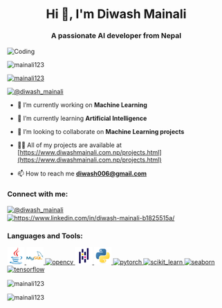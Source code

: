 <h1 align="center">Hi 👋, I'm Diwash Mainali</h1>
<h3 align="center">A passionate AI developer from Nepal</h3>

<img align="center" alt="Coding" width="400" src="https://media2.giphy.com/media/v1.Y2lkPTc5MGI3NjExMzdkNTMyMDU2NGIyY2E3NTMwMjkxYmU2MGZiNDdiYTQ5MWRmNTFmNiZjdD1n/qgQUggAC3Pfv687qPC/giphy.gif">

<p align="left"> <img src="https://komarev.com/ghpvc/?username=mainali123&label=Profile%20views&color=0e75b6&style=flat" alt="mainali123" /> </p>

<p align="left"> <a href="https://github.com/ryo-ma/github-profile-trophy"><img src="https://github-profile-trophy.vercel.app/?username=mainali123" alt="mainali123" /></a> </p>

<p align="left"> <a href="https://twitter.com/@diwash_mainali" target="blank"><img src="https://img.shields.io/twitter/follow/@diwash_mainali?logo=twitter&style=for-the-badge" alt="@diwash_mainali" /></a> </p>

- 🔭 I’m currently working on **Machine Learning**

- 🌱 I’m currently learning **Artificial Intelligence**

- 👯 I’m looking to collaborate on **Machine Learning projects**

- 👨‍💻 All of my projects are available at [https://www.diwashmainali.com.np/projects.html](https://www.diwashmainali.com.np/projects.html)

- 📫 How to reach me **diwash006@gmail.com**

<h3 align="left">Connect with me:</h3>
<p align="left">
<a href="https://twitter.com/@diwash_mainali" target="blank"><img align="center" src="https://raw.githubusercontent.com/rahuldkjain/github-profile-readme-generator/master/src/images/icons/Social/twitter.svg" alt="@diwash_mainali" height="30" width="40" /></a>
<a href="https://linkedin.com/in/https://www.linkedin.com/in/diwash-mainali-b1825515a/" target="blank"><img align="center" src="https://raw.githubusercontent.com/rahuldkjain/github-profile-readme-generator/master/src/images/icons/Social/linked-in-alt.svg" alt="https://www.linkedin.com/in/diwash-mainali-b1825515a/" height="30" width="40" /></a>
</p>

<h3 align="left">Languages and Tools:</h3>
<p align="left"> <a href="https://www.java.com" target="_blank" rel="noreferrer"> <img src="https://raw.githubusercontent.com/devicons/devicon/master/icons/java/java-original.svg" alt="java" width="40" height="40"/> </a> <a href="https://www.mysql.com/" target="_blank" rel="noreferrer"> <img src="https://raw.githubusercontent.com/devicons/devicon/master/icons/mysql/mysql-original-wordmark.svg" alt="mysql" width="40" height="40"/> </a> <a href="https://opencv.org/" target="_blank" rel="noreferrer"> <img src="https://www.vectorlogo.zone/logos/opencv/opencv-icon.svg" alt="opencv" width="40" height="40"/> </a> <a href="https://pandas.pydata.org/" target="_blank" rel="noreferrer"> <img src="https://raw.githubusercontent.com/devicons/devicon/2ae2a900d2f041da66e950e4d48052658d850630/icons/pandas/pandas-original.svg" alt="pandas" width="40" height="40"/> </a> <a href="https://www.python.org" target="_blank" rel="noreferrer"> <img src="https://raw.githubusercontent.com/devicons/devicon/master/icons/python/python-original.svg" alt="python" width="40" height="40"/> </a> <a href="https://pytorch.org/" target="_blank" rel="noreferrer"> <img src="https://www.vectorlogo.zone/logos/pytorch/pytorch-icon.svg" alt="pytorch" width="40" height="40"/> </a> <a href="https://scikit-learn.org/" target="_blank" rel="noreferrer"> <img src="https://upload.wikimedia.org/wikipedia/commons/0/05/Scikit_learn_logo_small.svg" alt="scikit_learn" width="40" height="40"/> </a> <a href="https://seaborn.pydata.org/" target="_blank" rel="noreferrer"> <img src="https://seaborn.pydata.org/_images/logo-mark-lightbg.svg" alt="seaborn" width="40" height="40"/> </a> <a href="https://www.tensorflow.org" target="_blank" rel="noreferrer"> <img src="https://www.vectorlogo.zone/logos/tensorflow/tensorflow-icon.svg" alt="tensorflow" width="40" height="40"/> </a> </p>

<p><img align="center" src="https://github-readme-stats.vercel.app/api/top-langs?username=mainali123&show_icons=true&locale=en&layout=compact" alt="mainali123" /></p>

<p><img align="center" src="https://github-readme-streak-stats.herokuapp.com/?user=mainali123&" alt="mainali123" /></p>
